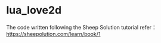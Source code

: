 # lua_love2d
The code written following the Sheep Solution tutorial
refer：https://sheepolution.com/learn/book/1
